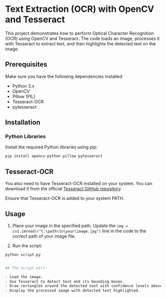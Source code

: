 # Text Extraction (OCR) with OpenCV and Tesseract

This project demonstrates how to perform Optical Character Recognition (OCR) using OpenCV and Tesseract. The code loads an image, processes it with Tesseract to extract text, and then highlights the detected text on the image.

## Prerequisites

Make sure you have the following dependencies installed:

- Python 3.x
- OpenCV
- Pillow (PIL)
- Tesseract-OCR
- pytesseract

## Installation

### Python Libraries

Install the required Python libraries using pip:

```sh
pip install opencv-python pillow pytesseract
```


## Tesseract-OCR

You also need to have Tesseract-OCR installed on your system. You can download it from the official [Tesseract GitHub repository](https://github.com/tesseract-ocr/tesseract).

Ensure that Tesseract-OCR is added to your system PATH.

## Usage

1. Place your image in the specified path. Update the `img = cv2.imread(r"C:\path\to\your\image.jpg")` line in the code to the correct path of your image file.

2. Run the script:

```sh
python script.py


## The script will:

- Load the image.
- Use Tesseract to detect text and its bounding boxes.
- Draw rectangles around the detected text with confidence levels above 80%.
- Display the processed image with detected text highlighted.
